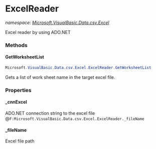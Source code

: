 ﻿# ExcelReader
_namespace: [Microsoft.VisualBasic.Data.csv.Excel](./index.md)_

Excel reader by using ADO.NET



### Methods

#### GetWorksheetList
```csharp
Microsoft.VisualBasic.Data.csv.Excel.ExcelReader.GetWorksheetList
```
Gets a list of work sheet name in the target excel file.


### Properties

#### _cnnExcel
ADO.NET connection string to the excel file @``F:Microsoft.VisualBasic.Data.csv.Excel.ExcelReader._fileName``
#### _fileName
Excel file path
